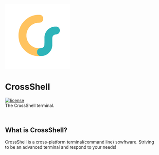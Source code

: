 [![CrossShellLogo](https://github.com/mertcandav/CrossShell/blob/master/docs/res/CrossShell.png)](https://github.com/mertcandav/CrossShell)
# CrossShell
[![license](https://camo.githubusercontent.com/890acbdcb87868b382af9a4b1fac507b9659d9bf/68747470733a2f2f696d672e736869656c64732e696f2f62616467652f6c6963656e73652d4d49542d626c75652e737667)](https://opensource.org/licenses/MIT)
<br>
The CrossShell terminal.

<br>

## What is CrossShell?
CrossShell is a cross-platform terminal(command line) sowftware. Striving to be an advanced terminal and respond to your needs!
